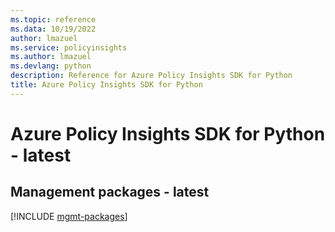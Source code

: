 ```yaml
---
ms.topic: reference
ms.data: 10/19/2022
author: lmazuel
ms.service: policyinsights
ms.author: lmazuel
ms.devlang: python
description: Reference for Azure Policy Insights SDK for Python
title: Azure Policy Insights SDK for Python
---
```

# Azure Policy Insights SDK for Python - latest

## Management packages - latest
[!INCLUDE [mgmt-packages](policy-insights-mgmt-index.md)]